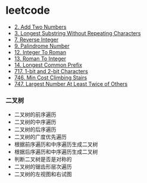 # leetcode

* [2. Add Two Numbers](doc/2_AddTwoNumbers.md)
* [3. Longest Substring Without Repeating Characters](doc/3_LongestSubstringWithoutRepeatingCharacters.md)
* [7. Reverse Integer](doc/7_ReverseInteger.md)
* [9. Palindrome Number](doc/9_PalindromeNumber.md)
* [12. Integer To Roman](doc/12_IntegerToRoman.md)
* [13. Roman To Integer](doc/13_RomanToInteger.md)
* [14. Longest Common Prefix](doc/14_LongestCommonPrefix.md)
* [717. 1-bit and 2-bit Characters](doc/717_1BitAnd2BitCharacters.md)
* [746. Min Cost Climbing Stairs](doc/746_MinCostClimbingStairs.md)
* [747. Largest Number At Least Twice of Others](doc/747_LargestNumberAtLeastTwiceOfOthers.md)

### 二叉树
* 二叉树的前序遍历
* 二叉树的中序遍历
* 二叉树的后序遍历
* 二叉树的广度优先遍历
* 根据前序遍历和中序遍历生成二叉树
* 根据后序遍历和中序遍历生成二叉树
* 判断二叉树是否是对称的
* 二叉树的锯齿形层次遍历
* 二叉树的左视图和右试图
